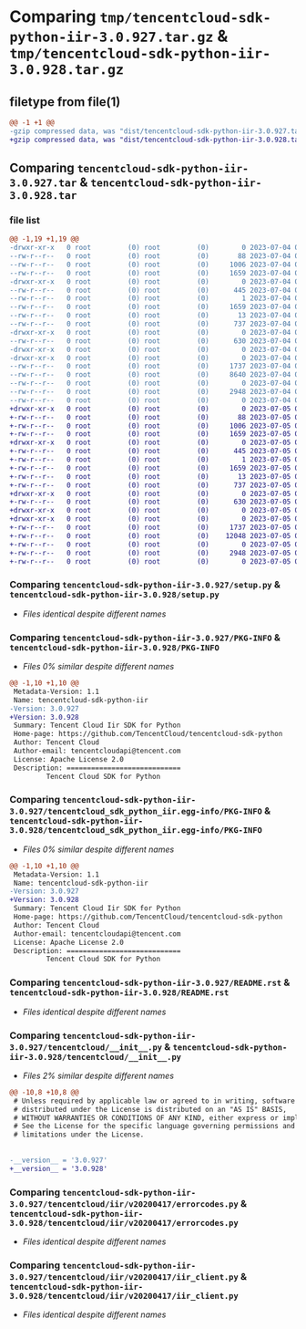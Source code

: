 # Comparing `tmp/tencentcloud-sdk-python-iir-3.0.927.tar.gz` & `tmp/tencentcloud-sdk-python-iir-3.0.928.tar.gz`

## filetype from file(1)

```diff
@@ -1 +1 @@
-gzip compressed data, was "dist/tencentcloud-sdk-python-iir-3.0.927.tar", last modified: Tue Jul  4 00:23:41 2023, max compression
+gzip compressed data, was "dist/tencentcloud-sdk-python-iir-3.0.928.tar", last modified: Wed Jul  5 00:27:42 2023, max compression
```

## Comparing `tencentcloud-sdk-python-iir-3.0.927.tar` & `tencentcloud-sdk-python-iir-3.0.928.tar`

### file list

```diff
@@ -1,19 +1,19 @@
-drwxr-xr-x   0 root         (0) root         (0)        0 2023-07-04 00:23:41.000000 tencentcloud-sdk-python-iir-3.0.927/
--rw-r--r--   0 root         (0) root         (0)       88 2023-07-04 00:23:41.000000 tencentcloud-sdk-python-iir-3.0.927/setup.cfg
--rw-r--r--   0 root         (0) root         (0)     1006 2023-07-04 00:23:41.000000 tencentcloud-sdk-python-iir-3.0.927/setup.py
--rw-r--r--   0 root         (0) root         (0)     1659 2023-07-04 00:23:41.000000 tencentcloud-sdk-python-iir-3.0.927/PKG-INFO
-drwxr-xr-x   0 root         (0) root         (0)        0 2023-07-04 00:23:41.000000 tencentcloud-sdk-python-iir-3.0.927/tencentcloud_sdk_python_iir.egg-info/
--rw-r--r--   0 root         (0) root         (0)      445 2023-07-04 00:23:41.000000 tencentcloud-sdk-python-iir-3.0.927/tencentcloud_sdk_python_iir.egg-info/SOURCES.txt
--rw-r--r--   0 root         (0) root         (0)        1 2023-07-04 00:23:41.000000 tencentcloud-sdk-python-iir-3.0.927/tencentcloud_sdk_python_iir.egg-info/dependency_links.txt
--rw-r--r--   0 root         (0) root         (0)     1659 2023-07-04 00:23:41.000000 tencentcloud-sdk-python-iir-3.0.927/tencentcloud_sdk_python_iir.egg-info/PKG-INFO
--rw-r--r--   0 root         (0) root         (0)       13 2023-07-04 00:23:41.000000 tencentcloud-sdk-python-iir-3.0.927/tencentcloud_sdk_python_iir.egg-info/top_level.txt
--rw-r--r--   0 root         (0) root         (0)      737 2023-07-04 00:23:41.000000 tencentcloud-sdk-python-iir-3.0.927/README.rst
-drwxr-xr-x   0 root         (0) root         (0)        0 2023-07-04 00:23:41.000000 tencentcloud-sdk-python-iir-3.0.927/tencentcloud/
--rw-r--r--   0 root         (0) root         (0)      630 2023-07-04 00:23:41.000000 tencentcloud-sdk-python-iir-3.0.927/tencentcloud/__init__.py
-drwxr-xr-x   0 root         (0) root         (0)        0 2023-07-04 00:23:41.000000 tencentcloud-sdk-python-iir-3.0.927/tencentcloud/iir/
-drwxr-xr-x   0 root         (0) root         (0)        0 2023-07-04 00:23:41.000000 tencentcloud-sdk-python-iir-3.0.927/tencentcloud/iir/v20200417/
--rw-r--r--   0 root         (0) root         (0)     1737 2023-07-04 00:23:41.000000 tencentcloud-sdk-python-iir-3.0.927/tencentcloud/iir/v20200417/errorcodes.py
--rw-r--r--   0 root         (0) root         (0)     8640 2023-07-04 00:23:41.000000 tencentcloud-sdk-python-iir-3.0.927/tencentcloud/iir/v20200417/models.py
--rw-r--r--   0 root         (0) root         (0)        0 2023-07-04 00:23:41.000000 tencentcloud-sdk-python-iir-3.0.927/tencentcloud/iir/v20200417/__init__.py
--rw-r--r--   0 root         (0) root         (0)     2948 2023-07-04 00:23:41.000000 tencentcloud-sdk-python-iir-3.0.927/tencentcloud/iir/v20200417/iir_client.py
--rw-r--r--   0 root         (0) root         (0)        0 2023-07-04 00:23:41.000000 tencentcloud-sdk-python-iir-3.0.927/tencentcloud/iir/__init__.py
+drwxr-xr-x   0 root         (0) root         (0)        0 2023-07-05 00:27:42.000000 tencentcloud-sdk-python-iir-3.0.928/
+-rw-r--r--   0 root         (0) root         (0)       88 2023-07-05 00:27:42.000000 tencentcloud-sdk-python-iir-3.0.928/setup.cfg
+-rw-r--r--   0 root         (0) root         (0)     1006 2023-07-05 00:27:42.000000 tencentcloud-sdk-python-iir-3.0.928/setup.py
+-rw-r--r--   0 root         (0) root         (0)     1659 2023-07-05 00:27:42.000000 tencentcloud-sdk-python-iir-3.0.928/PKG-INFO
+drwxr-xr-x   0 root         (0) root         (0)        0 2023-07-05 00:27:42.000000 tencentcloud-sdk-python-iir-3.0.928/tencentcloud_sdk_python_iir.egg-info/
+-rw-r--r--   0 root         (0) root         (0)      445 2023-07-05 00:27:42.000000 tencentcloud-sdk-python-iir-3.0.928/tencentcloud_sdk_python_iir.egg-info/SOURCES.txt
+-rw-r--r--   0 root         (0) root         (0)        1 2023-07-05 00:27:42.000000 tencentcloud-sdk-python-iir-3.0.928/tencentcloud_sdk_python_iir.egg-info/dependency_links.txt
+-rw-r--r--   0 root         (0) root         (0)     1659 2023-07-05 00:27:42.000000 tencentcloud-sdk-python-iir-3.0.928/tencentcloud_sdk_python_iir.egg-info/PKG-INFO
+-rw-r--r--   0 root         (0) root         (0)       13 2023-07-05 00:27:42.000000 tencentcloud-sdk-python-iir-3.0.928/tencentcloud_sdk_python_iir.egg-info/top_level.txt
+-rw-r--r--   0 root         (0) root         (0)      737 2023-07-05 00:27:42.000000 tencentcloud-sdk-python-iir-3.0.928/README.rst
+drwxr-xr-x   0 root         (0) root         (0)        0 2023-07-05 00:27:42.000000 tencentcloud-sdk-python-iir-3.0.928/tencentcloud/
+-rw-r--r--   0 root         (0) root         (0)      630 2023-07-05 00:27:42.000000 tencentcloud-sdk-python-iir-3.0.928/tencentcloud/__init__.py
+drwxr-xr-x   0 root         (0) root         (0)        0 2023-07-05 00:27:42.000000 tencentcloud-sdk-python-iir-3.0.928/tencentcloud/iir/
+drwxr-xr-x   0 root         (0) root         (0)        0 2023-07-05 00:27:42.000000 tencentcloud-sdk-python-iir-3.0.928/tencentcloud/iir/v20200417/
+-rw-r--r--   0 root         (0) root         (0)     1737 2023-07-05 00:27:42.000000 tencentcloud-sdk-python-iir-3.0.928/tencentcloud/iir/v20200417/errorcodes.py
+-rw-r--r--   0 root         (0) root         (0)    12048 2023-07-05 00:27:42.000000 tencentcloud-sdk-python-iir-3.0.928/tencentcloud/iir/v20200417/models.py
+-rw-r--r--   0 root         (0) root         (0)        0 2023-07-05 00:27:42.000000 tencentcloud-sdk-python-iir-3.0.928/tencentcloud/iir/v20200417/__init__.py
+-rw-r--r--   0 root         (0) root         (0)     2948 2023-07-05 00:27:42.000000 tencentcloud-sdk-python-iir-3.0.928/tencentcloud/iir/v20200417/iir_client.py
+-rw-r--r--   0 root         (0) root         (0)        0 2023-07-05 00:27:42.000000 tencentcloud-sdk-python-iir-3.0.928/tencentcloud/iir/__init__.py
```

### Comparing `tencentcloud-sdk-python-iir-3.0.927/setup.py` & `tencentcloud-sdk-python-iir-3.0.928/setup.py`

 * *Files identical despite different names*

### Comparing `tencentcloud-sdk-python-iir-3.0.927/PKG-INFO` & `tencentcloud-sdk-python-iir-3.0.928/PKG-INFO`

 * *Files 0% similar despite different names*

```diff
@@ -1,10 +1,10 @@
 Metadata-Version: 1.1
 Name: tencentcloud-sdk-python-iir
-Version: 3.0.927
+Version: 3.0.928
 Summary: Tencent Cloud Iir SDK for Python
 Home-page: https://github.com/TencentCloud/tencentcloud-sdk-python
 Author: Tencent Cloud
 Author-email: tencentcloudapi@tencent.com
 License: Apache License 2.0
 Description: ============================
         Tencent Cloud SDK for Python
```

### Comparing `tencentcloud-sdk-python-iir-3.0.927/tencentcloud_sdk_python_iir.egg-info/PKG-INFO` & `tencentcloud-sdk-python-iir-3.0.928/tencentcloud_sdk_python_iir.egg-info/PKG-INFO`

 * *Files 0% similar despite different names*

```diff
@@ -1,10 +1,10 @@
 Metadata-Version: 1.1
 Name: tencentcloud-sdk-python-iir
-Version: 3.0.927
+Version: 3.0.928
 Summary: Tencent Cloud Iir SDK for Python
 Home-page: https://github.com/TencentCloud/tencentcloud-sdk-python
 Author: Tencent Cloud
 Author-email: tencentcloudapi@tencent.com
 License: Apache License 2.0
 Description: ============================
         Tencent Cloud SDK for Python
```

### Comparing `tencentcloud-sdk-python-iir-3.0.927/README.rst` & `tencentcloud-sdk-python-iir-3.0.928/README.rst`

 * *Files identical despite different names*

### Comparing `tencentcloud-sdk-python-iir-3.0.927/tencentcloud/__init__.py` & `tencentcloud-sdk-python-iir-3.0.928/tencentcloud/__init__.py`

 * *Files 2% similar despite different names*

```diff
@@ -10,8 +10,8 @@
 # Unless required by applicable law or agreed to in writing, software
 # distributed under the License is distributed on an "AS IS" BASIS,
 # WITHOUT WARRANTIES OR CONDITIONS OF ANY KIND, either express or implied.
 # See the License for the specific language governing permissions and
 # limitations under the License.
 
 
-__version__ = '3.0.927'
+__version__ = '3.0.928'
```

### Comparing `tencentcloud-sdk-python-iir-3.0.927/tencentcloud/iir/v20200417/errorcodes.py` & `tencentcloud-sdk-python-iir-3.0.928/tencentcloud/iir/v20200417/errorcodes.py`

 * *Files identical despite different names*

### Comparing `tencentcloud-sdk-python-iir-3.0.927/tencentcloud/iir/v20200417/iir_client.py` & `tencentcloud-sdk-python-iir-3.0.928/tencentcloud/iir/v20200417/iir_client.py`

 * *Files identical despite different names*

